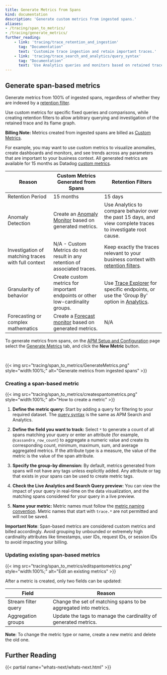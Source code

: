 ```yaml
---
title: Generate Metrics from Spans
kind: documentation
description: 'Generate custom metrics from ingested spans.'
aliases:
- /tracing/span_to_metrics/
- /tracing/generate_metrics/
further_reading:
    - link: 'tracing/trace_retention_and_ingestion'
      tag: "Documentation"
      text: 'Customize trace ingestion and retain important traces.'
    - link: 'tracing/trace_search_and_analytics/query_syntax'
      tag: "Documentation"
      text: 'Use Analytics queries and monitors based on retained traces.'
---
```


## Generate span-based metrics

Generate metrics from 100% of ingested spans, regardless of whether they are indexed by a [retention filter][1].

Use custom metrics for specific fixed queries and comparisons, while creating retention filters to allow arbitrary querying and investigation of the retained trace and its flame graph.

**Billing Note:** Metrics created from ingested spans are billed as [Custom Metrics][2].

For example, you may want to use custom metrics to visualize anomalies, create dashboards and monitors, and see trends across any parameters that are important to your business context. All generated metrics are available for 15 months as Datadog [custom metrics][3].

| Reason                        | Custom Metrics Generated from Spans                   | Retention Filters                           |
| -------------------------------------- | -------------------------------------- | --------------------------------- |
| Retention Period                     | 15 months                    | 15 days             |
| Anomaly Detection                           | Create an [Anomaly Monitor][4] based on generated metrics.                            | Use Analytics to compare behavior over the past 15 days, and view complete traces to investigate root cause.                         |
| Investigation of matching traces with full context                          | N/A - Custom Metrics do not result in any retention of associated traces.                            | Keep exactly the traces relevant to your business context with [retention filters][1].                            |
| Granularity of behavior                           | Create custom metrics for important endpoints or other low-cardinality groups.                        | Use [Trace Explorer][5] for specific endpoints, or use the 'Group By' option in [Analytics][6].                    |
| Forecasting or complex mathematics                          | Create a [Forecast monitor][7] based on generated metrics.                          |   N/A                            |

To generate metrics from spans, on the [APM Setup and Configuration][8] page select the [Generate Metrics][9] tab, and click the **New Metric** button.

<br>

{{< img src="tracing/span_to_metrics/GenerateMetrics.png" style="width:100%;" alt="Generate metrics from ingested spans" >}}


### Creating a span-based metric

{{< img src="tracing/span_to_metrics/createspantometrics.png" style="width:100%;" alt="How to create a metric" >}}

1. **Define the metric query:** Start by adding a query for filtering to your required dataset. The [query syntax][10] is the same as APM Search and Analytics.

1. **Define the field you want to track:** Select `*` to generate a count of all spans matching your query or enter an attribute (for example, `@cassandra_row_count`) to aggregate a numeric value and create its corresponding count, minimum, maximum, sum, and average aggregated metrics. If the attribute type is a measure, the value of the metric is the value of the span attribute.

1. **Specify the group-by dimension:** By default, metrics generated from spans will not have any tags unless explicitly added. Any attribute or tag that exists in your spans can be used to create metric tags.

1. **Check the Live Analytics and Search Query preview:** You can view the impact of your query in real-time on the data visualization, and the matching spans considered for your query in a live preview.

1. **Name your metric:** Metric names must follow the [metric naming convention][11]. Metric names that start with `trace.*` are not permitted and will not be saved.

**Important Note**: Span-based metrics are considered custom metrics and billed accordingly. Avoid grouping by unbounded or extremely high cardinality attributes like timestamps, user IDs, request IDs, or session IDs to avoid impacting your billing.

### Updating existing span-based metrics

{{< img src="tracing/span_to_metrics/editspantometrics.png" style="width:100%;" alt="Edit an existing metrics" >}}

After a metric is created, only two fields can be updated:

| Field                                 | Reason                                                                                                             |
|----------------------------------------|-------------------------------------------------------------------------------------------------------------------------|
| Stream filter query                  | Change the set of matching spans to be aggregated into metrics.            |
| Aggregation groups             | Update the tags to manage the cardinality of generated metrics.                                                     |

**Note**: To change the metric type or name, create a new metric and delete the old one.

## Further Reading

{{< partial name="whats-next/whats-next.html" >}}


[1]: /tracing/trace_pipeline/trace_retention_and_ingestion
[2]: /account_management/billing/custom_metrics/
[3]: https://docs.datadoghq.com/metrics/#overview
[4]: /monitors/create/types/anomaly/#overview
[5]: /tracing/trace_explorer/
[6]: /tracing/trace_explorer/query_syntax/#analytics-query
[7]: /monitors/create/types/forecasts/
[8]: https://app.datadoghq.com/apm/getting-started
[9]: https://app.datadoghq.com/apm/traces/generate-metrics
[10]: /tracing/trace_explorer/query_syntax/
[11]: /metrics/#naming-metrics
